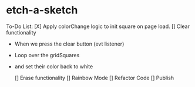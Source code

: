 # etch-a-sketch

To-Do List:
[X] Apply colorChange logic to init square on page load.
[] Clear functionality

- When we press the clear button (evt listener)
- Loop over the gridSquares
- and set their color back to white

  [] Erase functionality
  [] Rainbow Mode
  [] Refactor Code
  [] Publish

